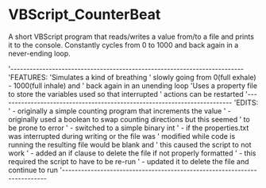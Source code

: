 # VBScript_CounterBeat
A short VBScript program that reads/writes a value from/to a file and prints it to the console. Constantly cycles from 0 to 1000 and back again in a never-ending loop.

'-------------------------------------------------------------------------
'FEATURES:
'Simulates a kind of breathing
'	slowly going from 0(full exhale) - 1000(full inhale) and 
'	back again in an unending loop
'Uses a property file to store the variables used so that interrupted
'	actions can be restarted
'-------------------------------------------------------------------------
'EDITS:
' - originally a simple counting program that increments the value
' -	originally used a boolean to swap counting directions but this seemed
'	to be prone to error
'		- switched to a simple binary int
' - if the properties.txt was interrupted during writing or the file was
'	modified while code is running the resulting file would be blank and
'	this caused the script to not work
'		- added an if clause to delete the file if not properly formatted
'			- this required the script to have to be re-run
'			- updated it to delete the file and continue to run
'-------------------------------------------------------------------------
